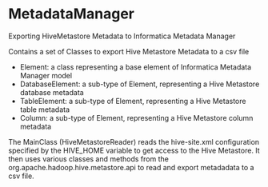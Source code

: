 # MetadataManager
Exporting HiveMetastore Metadata to Informatica Metadata Manager

Contains a set of Classes to export Hive Metastore Metadata to a csv file
- Element: a class representing a base element of Informatica Metadata Manager model
- DatabaseElement: a sub-type of Element, representing a Hive Metastore database metadata
- TableElement: a sub-type of Element, representing a Hive Metastore table metadata
- Column: a sub-type of Element, representing a Hive Metastore column metadata

The MainClass (HiveMetastoreReader) reads the hive-site.xml configuration specified by the HIVE_HOME variable to get access to the Hive Metastore. It then uses various classes and methods from the org.apache.hadoop.hive.metastore.api to read and export metadadata to a csv file.

